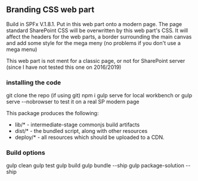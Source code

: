 ## Branding CSS web part

Build in SPFx V.1.8.1.
Put in this web part onto a modern page.
The page standard SharePoint CSS will be overwritten by this web part's CSS.
It will affect the headers for the web parts, a border surrounding the main canvas and add some style for the mega meny (no problems if you don't use a mega menu)

This web part is not ment for a classic page, or not for SharePoint server (since I have not tested this one on 2016/2019)

### installing the code
git clone the repo (if using git)
npm i
gulp serve for local workbench or gulp serve --nobrowser to test it on a real SP modern page


This package produces the following:

* lib/* - intermediate-stage commonjs build artifacts
* dist/* - the bundled script, along with other resources
* deploy/* - all resources which should be uploaded to a CDN.

### Build options
gulp clean
gulp test
gulp build
gulp bundle --ship
gulp package-solution --ship
